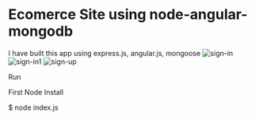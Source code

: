 # Ecomerce Site using node-angular-mongodb 
I have built this app using express.js, angular.js, mongoose
![sign-in](https://user-images.githubusercontent.com/26756034/28005019-ec4cdcbc-657a-11e7-900e-07a73c2661f1.png)
![sign-in1](https://user-images.githubusercontent.com/26756034/28005017-ec1c5ba0-657a-11e7-9dfe-93eb9f9db3d3.png)
![sign-up](https://user-images.githubusercontent.com/26756034/28005020-ec8ed798-657a-11e7-9b05-b4072b8416d7.png)

Run

First Node Install

$ node index.js 
